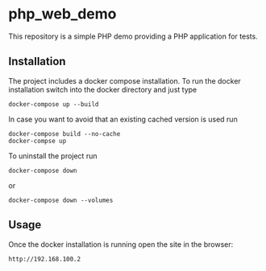 # php_web_demo

This repository is a simple PHP demo providing a PHP application for tests.

## Installation

The project includes a docker compose installation.
To run the docker installation switch into the docker directory and just type
```
docker-compose up --build
```

In case you want to avoid that an existing cached version is used run
```
docker-compose build --no-cache
docker-compse up
```

To uninstall the project run
```
docker-compose down
``` 
or
```
docker-compose down --volumes
```

## Usage
Once the docker installation is running open the site in the browser:
```
http://192.168.100.2
```

